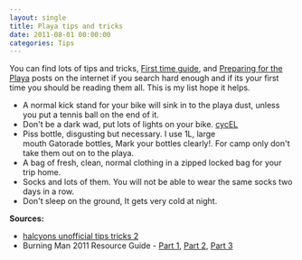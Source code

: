 ```yaml
---
layout: single
title: Playa tips and tricks 
date: 2011-08-01 00:00:00
categories: Tips
---
```

You can find lots of tips and tricks, <a href="http://www.burningman.com/first_timers/">First time guide</a>, and <a href="http://www.preparefortheplaya.com/">Preparing for the Playa</a> posts on the internet if you search hard enough and if its your first time you should be reading them all. This is my list hope it helps.
<ul>
	<li>A normal kick stand for your bike will sink in to the playa dust, unless you put a tennis ball on the end of it.</li>
	<li>Don't be a dark wad, put lots of lights on your bike. <a href="http://vancouver.hackspace.ca/wp/cycel/">cycEL</a></li>
	<li>Piss bottle, disgusting but necessary. I use 1L, large mouth Gatorade bottles, Mark your bottles clearly!. For camp only don't take them out on to the playa.</li>
	<li>A bag of fresh, clean, normal clothing in a zipped locked bag for your trip home.</li>
	<li>Socks and lots of them. You will not be able to wear the same socks two days in a row.</li>
	<li>Don't sleep on the ground, It gets very cold at night.</li>
</ul>
<strong>Sources:</strong>
<ul>
	<li><a href="http://blog.burningman.com/playa-tips/halcyons-unofficial-tips-tricks-2/">halcyons unofficial tips tricks 2</a></li>
	<li>Burning Man 2011 Resource Guide - <a href="http://lee.org/blog/2011/06/03/burning-man-2011-resource-guide-%E2%80%93-part-1-of-3/">Part 1</a>, <a href="http://lee.org/blog/2011/06/03/burning-man-2011-resource-guide-%E2%80%93-part-2-of-3/">Part 2</a>, <a href="http://lee.org/blog/2011/06/03/burning-man-2011-resource-guide-%E2%80%93-part-3-of-3/">Part 3</a></li>
</ul>
&nbsp;
